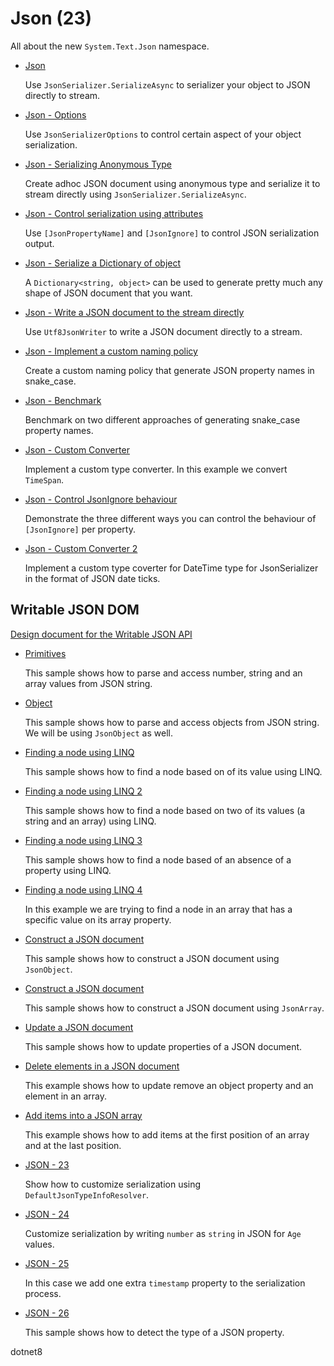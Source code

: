 # Json (23)

All about the new `System.Text.Json` namespace.

* [Json](/projects/json/json)

  Use `JsonSerializer.SerializeAsync` to serializer your object to JSON directly to stream.

* [Json - Options](/projects/json/json-2)

  Use `JsonSerializerOptions` to control certain aspect of your object serialization.

* [Json - Serializing Anonymous Type](/projects/json/json-3)

  Create adhoc JSON document using anonymous type and serialize it to stream directly using `JsonSerializer.SerializeAsync`.

* [Json - Control serialization using attributes](/projects/json/json-4)

  Use `[JsonPropertyName]` and `[JsonIgnore]` to control JSON serialization output.

* [Json - Serialize a Dictionary of object](/projects/json/json-5)

  A `Dictionary<string, object>` can be used to generate pretty much any shape of JSON document that you want.

* [Json - Write a JSON document to the stream directly](/projects/json/json-6)

  Use `Utf8JsonWriter` to write a JSON document directly to a stream.

* [Json - Implement a custom naming policy](/projects/json/json-7)

  Create a custom naming policy that generate JSON property names in snake_case. 

* [Json - Benchmark](/projects/json/json-8)

  Benchmark on two different approaches of generating snake_case property names. 

* [Json - Custom Converter](/projects/json/json-9)

  Implement a custom type converter. In this example we convert `TimeSpan`.

* [Json - Control JsonIgnore behaviour](/projects/json/json-10)

  Demonstrate the three different ways you can control the behaviour of `[JsonIgnore]` per property.
  
* [Json - Custom Converter 2](/projects/json/json-11)

  Implement a custom type coverter for DateTime type for JsonSerializer in the format of JSON date ticks.


## Writable JSON DOM

   [Design document for the Writable JSON API](https://github.com/dotnet/designs/blob/main/accepted/2020/serializer/WriteableDomAndDynamic.md)

* [Primitives](/projects/json/json-12)
  
  This sample shows how to parse and access number, string and an array values from JSON string.

* [Object](/projects/json/json-13)

  This sample shows how to parse and access objects from JSON string. We will be using `JsonObject` as well.

* [Finding a node using LINQ](/projects/json/json-14)

  This sample shows how to find a node based on of its value using LINQ.

* [Finding a node using LINQ 2](/projects/json/json-15)

  This sample shows how to find a node based on two of its values (a string and an array) using LINQ.

* [Finding a node using LINQ 3](/projects/json/json-16)

  This sample shows how to find a node based of an absence of a property using LINQ.

* [Finding a node using LINQ 4](/projects/json/json-17)

  In this example we are trying to find a node in an array that has a specific value on its array property.

* [Construct a JSON document](/projects/json/json-18)

  This sample shows how to construct a JSON document using `JsonObject`.

* [Construct a JSON document](/projects/json/json-19)

  This sample shows how to construct a JSON document using `JsonArray`.

* [Update a JSON document](/projects/json/json-20)

  This sample shows how to update properties of a JSON document.

* [Delete elements in a JSON document](/projects/json/json-21)

  This example shows how to update remove an object property and an element in an array.

* [Add items into a JSON array](/projects/json/json-22)
  
  This example shows how to add items at the first position of an array and at the last position.

* [JSON - 23](json-23)

  Show how to customize serialization using `DefaultJsonTypeInfoResolver`.

* [JSON - 24](json-24)

  Customize serialization by writing `number` as `string` in JSON for `Age` values. 

* [JSON - 25](json-25)

  In this case we add one extra `timestamp` property to the serialization process. 

* [JSON - 26](json-26)

  This sample shows how to detect the type of a JSON property. 

dotnet8